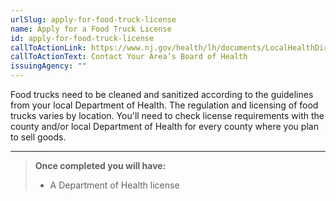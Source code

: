 ```yaml
---
urlSlug: apply-for-food-truck-license
name: Apply for a Food Truck License
id: apply-for-food-truck-license
callToActionLink: https://www.nj.gov/health/lh/documents/LocalHealthDirectory.pdf
callToActionText: Contact Your Area’s Board of Health
issuingAgency: ""
---
```


Food trucks need to be cleaned and sanitized according to the guidelines from your local Department of Health. The regulation and licensing of food trucks varies by location. You'll need to check license requirements with the county and/or local Department of Health for every county where you plan to sell goods.

---

>**Once completed you will have:**
>
>- A Department of Health license
